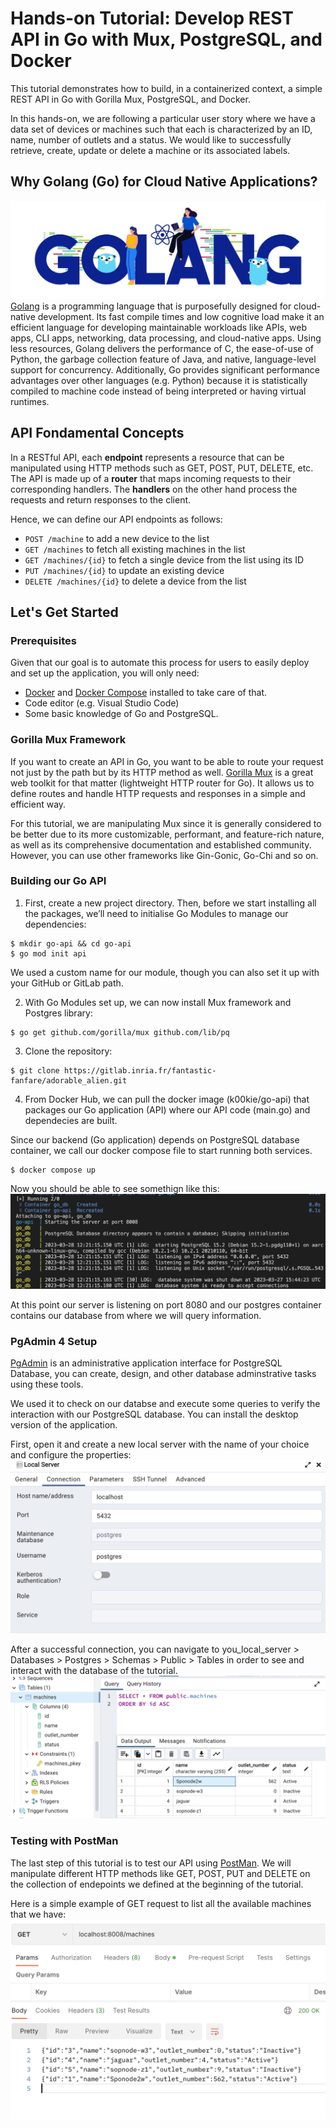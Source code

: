 # Hands-on Tutorial: Develop REST API in Go with Mux, PostgreSQL, and Docker

This tutorial demonstrates how to build, in a containerized context, a simple REST API in Go with Gorilla Mux, PostgreSQL, and Docker. 

In this hands-on, we are following a particular user story where we have a data set of devices or machines such that each is characterized by an ID, name, number of outlets and a status. We would like to successfully retrieve, create, update or delete a machine or its associated labels.

## Why Golang (Go) for Cloud Native Applications?
![image info](./golang.jpg)
[Golang](https://go.dev/) is a programming language that is purposefully designed for cloud-native development. Its fast compile times and low cognitive load make it an efficient language for developing maintainable workloads like APIs, web apps, CLI apps, networking, data processing, and cloud-native apps. 
Using less resources, Golang delivers the performance of C, the ease-of-use of Python, the garbage collection feature of Java, and native, language-level support for concurrency. Additionally, Go provides significant performance advantages over other languages (e.g. Python) because it is statistically compiled to machine code instead of being interpreted or having virtual runtimes.

## API Fondamental Concepts
In a RESTful API, each **endpoint** represents a resource that can be manipulated using HTTP methods such as GET, POST, PUT, DELETE, etc. The API is made up of a **router** that maps incoming requests to their corresponding handlers. The **handlers** on the other hand process the requests and return responses to the client.

Hence, we can define our API endpoints as follows:
- `POST /machine` to add a new device to the list
- `GET /machines` to fetch all existing machines in the list
- `GET /machines/{id}` to fetch a single device from the list using its ID
- `PUT /machines/{id}` to update an existing device
- `DELETE /machines/{id}` to delete a device from the list
## Let's Get Started 
### Prerequisites
Given that our goal is to automate this process for users to easily deploy and set up the application, you will only need:
- [Docker](https://www.docker.com/get-started/) and [Docker Compose](https://docs.docker.com/compose/install/) installed to take care of that. 
- Code editor (e.g. Visual Studio Code)
- Some basic knowledge of Go and PostgreSQL.

### Gorilla Mux Framework
If you want to create an API in Go, you want to be able to route your request not just by the path but by its HTTP method as well. [Gorilla Mux](https://www.gorillatoolkit.org/) is a great web toolkit for that matter (lightweight HTTP router for Go). It allows us to define routes and handle HTTP requests and responses in a simple and efficient way.  

For this tutorial, we are manipulating Mux since it is generally considered to be better due to its more customizable, performant, and feature-rich nature, as well as its comprehensive documentation and established community. However, you can use other frameworks like Gin-Gonic, Go-Chi and so on.

### Building our Go API
1. First, create a new project directory. Then, before we start installing all the packages, we’ll need to initialise Go Modules to manage our dependencies:
```
$ mkdir go-api && cd go-api 
$ go mod init api
```
We used a custom name for our module, though you can also set it up with your GitHub or GitLab path.

2. With Go Modules set up, we can now install Mux framework and Postgres library:
```
$ go get github.com/gorilla/mux github.com/lib/pq
```
3. Clone the repository:
``` 
$ git clone https://gitlab.inria.fr/fantastic-fanfare/adorable_alien.git
```  
4. From Docker Hub, we can pull the docker image (k00kie/go-api) that packages our Go application (API) where our API code (main.go) and dependecies are built. 

Since our backend (Go application) depends on PostgreSQL database container, we call our docker compose file to start running both services.
```
$ docker compose up
``` 
Now you should be able to see somethign like this:
![image info](./2running.png)

At this point our server is listening on port 8080 and our postgres container contains our database from where we will query information.

### PgAdmin 4 Setup
[PgAdmin](https://www.pgadmin.org/) is an administrative application interface for PostgreSQL Database, you can create, design, and other database adminstrative tasks using these tools. 

We used it to check on our databse and execute some queries to verify the interaction with our PostgreSQL database. You can install the desktop version of the application.

First, open it and create a new local server with the name of your choice and configure the properties:
![image info](./pgadminprop.png)

After a successful connection, you can navigate to you_local_server > Databases > Postgres > Schemas > Public > Tables in order to see and interact with the database of the tutorial.
![image info](./pgadmin.png)

### Testing with PostMan
The last step of this tutorial is to test our API using [PostMan](https://www.postman.com/). We will manipulate different HTTP methods like GET, POST, PUT and DELETE on the collection of endepoints we defined at the beginning of the tutorial.

Here is a simple example of GET request to list all the available machines that we have:
![image info](./postman.png)
